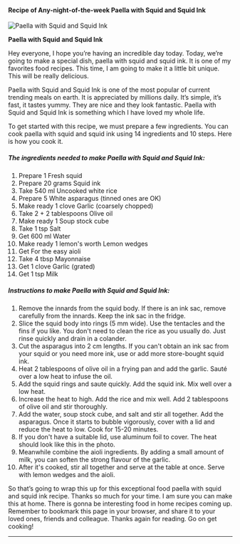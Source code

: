             

#### Recipe of Any-night-of-the-week Paella with Squid and Squid Ink

![Paella with Squid and Squid Ink](https://img-global.cpcdn.com/recipes/6480046328905728/751x532cq70/paella-with-squid-and-squid-ink-recipe-main-photo.jpg)

**Paella with Squid and Squid Ink**

Hey everyone, I hope you’re having an incredible day today. Today, we’re going to make a special dish, paella with squid and squid ink. It is one of my favorites food recipes. This time, I am going to make it a little bit unique. This will be really delicious.

Paella with Squid and Squid Ink is one of the most popular of current trending meals on earth. It is appreciated by millions daily. It’s simple, it’s fast, it tastes yummy. They are nice and they look fantastic. Paella with Squid and Squid Ink is something which I have loved my whole life.

To get started with this recipe, we must prepare a few ingredients. You can cook paella with squid and squid ink using 14 ingredients and 10 steps. Here is how you cook it.

##### The ingredients needed to make Paella with Squid and Squid Ink:

1.  Prepare 1 Fresh squid
2.  Prepare 20 grams Squid ink
3.  Take 540 ml Uncooked white rice
4.  Prepare 5 White asparagus (tinned ones are OK)
5.  Make ready 1 clove Garlic (coarsely chopped)
6.  Take 2 + 2 tablespoons Olive oil
7.  Make ready 1 Soup stock cube
8.  Take 1 tsp Salt
9.  Get 600 ml Water
10.  Make ready 1 lemon's worth Lemon wedges
11.  Get For the easy aioli
12.  Take 4 tbsp Mayonnaise
13.  Get 1 clove Garlic (grated)
14.  Get 1 tsp Milk

##### Instructions to make Paella with Squid and Squid Ink:

1.  Remove the innards from the squid body. If there is an ink sac, remove carefully from the innards. Keep the ink sac in the fridge.
2.  Slice the squid body into rings (5 mm wide). Use the tentacles and the fins if you like. You don't need to clean the rice as you usually do. Just rinse quickly and drain in a colander.
3.  Cut the asparagus into 2 cm lengths. If you can't obtain an ink sac from your squid or you need more ink, use or add more store-bought squid ink.
4.  Heat 2 tablespoons of olive oil in a frying pan and add the garlic. Sauté over a low heat to infuse the oil.
5.  Add the squid rings and saute quickly. Add the squid ink. Mix well over a low heat.
6.  Increase the heat to high. Add the rice and mix well. Add 2 tablespoons of olive oil and stir thoroughly.
7.  Add the water, soup stock cube, and salt and stir all together. Add the asparagus. Once it starts to bubble vigorously, cover with a lid and reduce the heat to low. Cook for 15-20 minutes.
8.  If you don't have a suitable lid, use aluminum foil to cover. The heat should look like this in the photo.
9.  Meanwhile combine the aioli ingredients. By adding a small amount of milk, you can soften the strong flavour of the garlic.
10.  After it's cooked, stir all together and serve at the table at once. Serve with lemon wedges and the aioli.

So that’s going to wrap this up for this exceptional food paella with squid and squid ink recipe. Thanks so much for your time. I am sure you can make this at home. There is gonna be interesting food in home recipes coming up. Remember to bookmark this page in your browser, and share it to your loved ones, friends and colleague. Thanks again for reading. Go on get cooking!

* * *